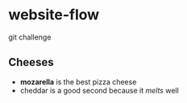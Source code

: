 # website-flow

git challenge

## Cheeses

- **mozarella** is the best pizza cheese
- cheddar is a good second because it _melts_ well
